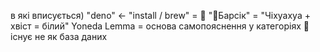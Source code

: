 в які вписується)
"deno" ← "install / brew" = 🧬
"🐶Барсік" = "Чіхуахуа + хвіст = білий"
Yoneda Lemma = основа самопояснення у категоріях
🧬 існує не як база даних